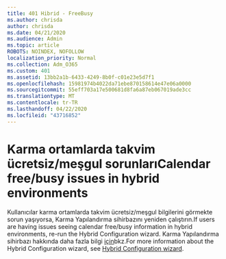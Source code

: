 ```yaml
---
title: 401 Hibrid - FreeBusy
ms.author: chrisda
author: chrisda
ms.date: 04/21/2020
ms.audience: Admin
ms.topic: article
ROBOTS: NOINDEX, NOFOLLOW
localization_priority: Normal
ms.collection: Adm_O365
ms.custom: 401
ms.assetid: 13bb2a1b-6433-4249-8b0f-c01e23e5d7f1
ms.openlocfilehash: 15981974b4022da71ebe870158614e47e06a0000
ms.sourcegitcommit: 55eff703a17e500681d8fa6a87eb067019ade3cc
ms.translationtype: MT
ms.contentlocale: tr-TR
ms.lasthandoff: 04/22/2020
ms.locfileid: "43716852"
---
```

# <a name="calendar-freebusy-issues-in-hybrid-environments"></a><span data-ttu-id="1bf74-102">Karma ortamlarda takvim ücretsiz/meşgul sorunları</span><span class="sxs-lookup"><span data-stu-id="1bf74-102">Calendar free/busy issues in hybrid environments</span></span>

<span data-ttu-id="1bf74-103">Kullanıcılar karma ortamlarda takvim ücretsiz/meşgul bilgilerini görmekte sorun yaşıyorsa, Karma Yapılandırma sihirbazını yeniden çalıştırın.</span><span class="sxs-lookup"><span data-stu-id="1bf74-103">If users are having issues seeing calendar free/busy information in hybrid environments, re-run the Hybrid Configuration wizard.</span></span> <span data-ttu-id="1bf74-104">Karma Yapılandırma sihirbazı hakkında daha fazla bilgi [için](https://go.microsoft.com/fwlink/p/?linkid=528149)bkz.</span><span class="sxs-lookup"><span data-stu-id="1bf74-104">For more information about the Hybrid Configuration wizard, see [Hybrid Configuration wizard](https://go.microsoft.com/fwlink/p/?linkid=528149).</span></span>
